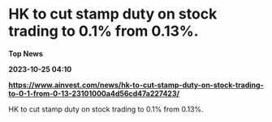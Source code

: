 # HK to cut stamp duty on stock trading to 0.1% from 0.13%.
**Top News**

**2023-10-25 04:10**

**https://www.ainvest.com/news/hk-to-cut-stamp-duty-on-stock-trading-to-0-1-from-0-13-23101000a4d56cd47a227423/**

HK to cut stamp duty on stock trading to 0.1% from 0.13%.